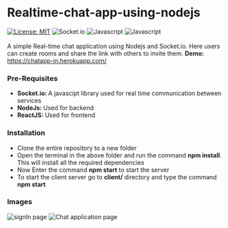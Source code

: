 # Realtime-chat-app-using-nodejs
[![License: MIT](https://img.shields.io/badge/License-MIT-blue.svg)](https://opensource.org/licenses/MIT)
![Socket.io](https://img.shields.io/badge/Socket.io-v3.0.1-green.svg)
![Javascript](https://img.shields.io/badge/NodeJs-v12.15.0-yellow.svg)
![Javascript](https://img.shields.io/badge/ReactJs-v17.0.1-orange.svg)
<br>
<br>
A simple Real-time chat application using Nodejs and Socket.io. Here users can create rooms and share the link with others to invite them.
<b>Demo: </b> https://chatapp-in.herokuapp.com/
<br>
<h3>Pre-Requisites</h3>
<ul>
<li><b>Socket.io: </b>A javascipt library used for real time communication between services</li>
<li><b>NodeJs: </b>Used for backend</li>
<li><b>ReactJS: </b>Used for frontend</li>
</ul>

<h3>Installation</h3>
<ul>
<li>Clone the entire repository to a new folder</li>
<li>Open the terminal in the above folder and run the command <b>npm install</b>. This will install all the required dependencies</li>
<li>Now Enter the command <b>npm start</b> to start the server</li>
<li>To start the client server go to <b>client/</b> directory and type the command <b>npm start</b></li>
</ul>

<h3>Images</h3>
<img src = "https://res.cloudinary.com/nithin/image/upload/v1610686040/Screenshot_355_qzp5j0.png" alt = "signIn page">
<img src = "https://res.cloudinary.com/nithin/image/upload/v1610686041/Screenshot_354_msf9yx.png" alt = "Chat application page">
